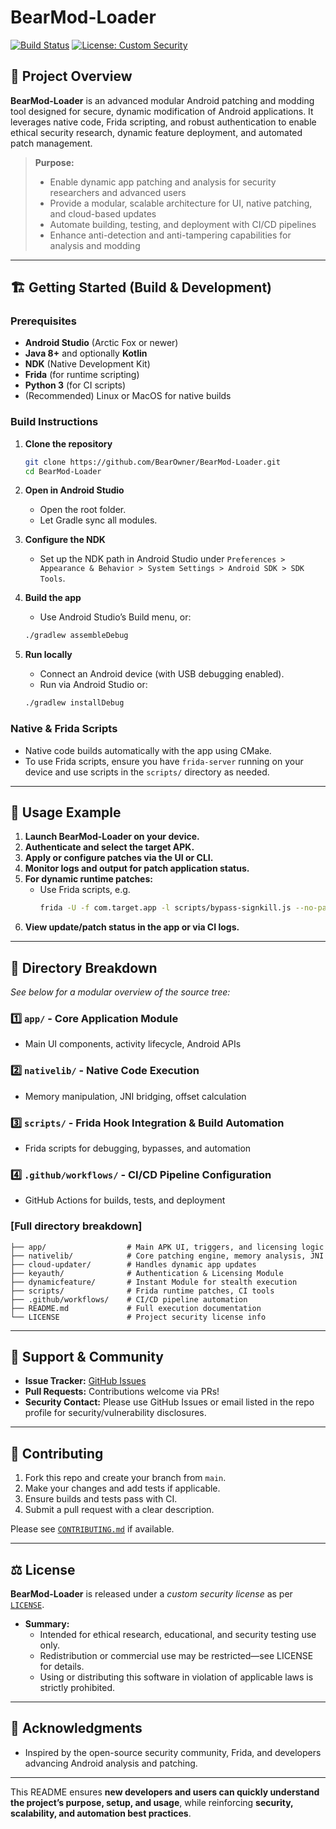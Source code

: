 # BearMod-Loader

[![Build Status](https://github.com/BearOwner/BearMod-Loader/actions/workflows/android-ci.yml/badge.svg)](https://github.com/BearOwner/BearMod-Loader/actions/workflows/android-ci.yml)
[![License: Custom Security](https://img.shields.io/badge/license-custom--security-blue.svg)](./LICENSE)

## 🐻 Project Overview

**BearMod-Loader** is an advanced modular Android patching and modding tool designed for secure, dynamic modification of Android applications. It leverages native code, Frida scripting, and robust authentication to enable ethical security research, dynamic feature deployment, and automated patch management.

> **Purpose:**  
> - Enable dynamic app patching and analysis for security researchers and advanced users  
> - Provide a modular, scalable architecture for UI, native patching, and cloud-based updates  
> - Automate building, testing, and deployment with CI/CD pipelines  
> - Enhance anti-detection and anti-tampering capabilities for analysis and modding

---

## 🏗️ Getting Started (Build & Development)

### Prerequisites

- **Android Studio** (Arctic Fox or newer)
- **Java 8+** and optionally **Kotlin**
- **NDK** (Native Development Kit)
- **Frida** (for runtime scripting)
- **Python 3** (for CI scripts)
- (Recommended) Linux or MacOS for native builds

### Build Instructions

1. **Clone the repository**
   ```sh
   git clone https://github.com/BearOwner/BearMod-Loader.git
   cd BearMod-Loader
   ```

2. **Open in Android Studio**
   - Open the root folder.
   - Let Gradle sync all modules.

3. **Configure the NDK**
   - Set up the NDK path in Android Studio under `Preferences > Appearance & Behavior > System Settings > Android SDK > SDK Tools`.

4. **Build the app**
   - Use Android Studio’s Build menu, or:
   ```sh
   ./gradlew assembleDebug
   ```

5. **Run locally**
   - Connect an Android device (with USB debugging enabled).
   - Run via Android Studio or:
   ```sh
   ./gradlew installDebug
   ```

### Native & Frida Scripts

- Native code builds automatically with the app using CMake.
- To use Frida scripts, ensure you have `frida-server` running on your device and use scripts in the `scripts/` directory as needed.

---

## 🚀 Usage Example

1. **Launch BearMod-Loader on your device.**
2. **Authenticate and select the target APK.**
3. **Apply or configure patches via the UI or CLI.**
4. **Monitor logs and output for patch application status.**
5. **For dynamic runtime patches:**  
   - Use Frida scripts, e.g.  
     ```sh
     frida -U -f com.target.app -l scripts/bypass-signkill.js --no-pause
     ```
6. **View update/patch status in the app or via CI logs.**

---

## 📂 Directory Breakdown

_See below for a modular overview of the source tree:_

### **1️⃣ `app/` - Core Application Module**  
- Main UI components, activity lifecycle, Android APIs

### **2️⃣ `nativelib/` - Native Code Execution**  
- Memory manipulation, JNI bridging, offset calculation

### **3️⃣ `scripts/` - Frida Hook Integration & Build Automation**  
- Frida scripts for debugging, bypasses, and automation

### **4️⃣ `.github/workflows/` - CI/CD Pipeline Configuration**  
- GitHub Actions for builds, tests, and deployment

### **[Full directory breakdown]**
```
├── app/                  # Main APK UI, triggers, and licensing logic
├── nativelib/            # Core patching engine, memory analysis, JNI
├── cloud-updater/        # Handles dynamic app updates
├── keyauth/              # Authentication & Licensing Module
├── dynamicfeature/       # Instant Module for stealth execution
├── scripts/              # Frida runtime patches, CI tools
├── .github/workflows/    # CI/CD pipeline automation
├── README.md             # Full execution documentation
└── LICENSE               # Project security license info
```

---

## 💬 Support & Community

- **Issue Tracker:** [GitHub Issues](https://github.com/BearOwner/BearMod-Loader/issues)
- **Pull Requests:** Contributions welcome via PRs!
- **Security Contact:** Please use GitHub Issues or email listed in the repo profile for security/vulnerability disclosures.

---

## 🤝 Contributing

1. Fork this repo and create your branch from `main`.
2. Make your changes and add tests if applicable.
3. Ensure builds and tests pass with CI.
4. Submit a pull request with a clear description.

Please see [`CONTRIBUTING.md`](./CONTRIBUTING.md) if available.

---

## ⚖️ License

**BearMod-Loader** is released under a _custom security license_ as per [`LICENSE`](./LICENSE).  
- **Summary:**  
  - Intended for ethical research, educational, and security testing use only.
  - Redistribution or commercial use may be restricted—see LICENSE for details.
  - Using or distributing this software in violation of applicable laws is strictly prohibited.

---

## 🙏 Acknowledgments

- Inspired by the open-source security community, Frida, and developers advancing Android analysis and patching.

---

This README ensures **new developers and users can quickly understand the project’s purpose, setup, and usage**, while reinforcing **security, scalability, and automation best practices**.

